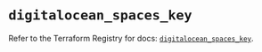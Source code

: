 # `digitalocean_spaces_key`

Refer to the Terraform Registry for docs: [`digitalocean_spaces_key`](https://registry.terraform.io/providers/digitalocean/digitalocean/2.63.0/docs/resources/spaces_key).
